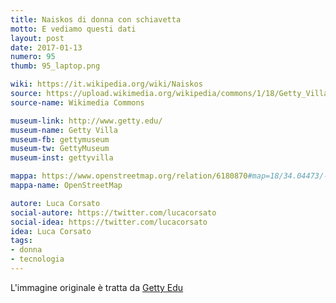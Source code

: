 ```yaml
---
title: Naiskos di donna con schiavetta
motto: E vediamo questi dati
layout: post
date: 2017-01-13
numero: 95
thumb: 95_laptop.png

wiki: https://it.wikipedia.org/wiki/Naiskos
source: https://upload.wikimedia.org/wikipedia/commons/1/18/Getty_Villa_-_Collection_(5304918141).jpg
source-name: Wikimedia Commons

museum-link: http://www.getty.edu/
museum-name: Getty Villa
museum-fb: gettymuseum
museum-tw: GettyMuseum
museum-inst: gettyvilla

mappa: https://www.openstreetmap.org/relation/6180870#map=18/34.04473/-118.56468
mappa-name: OpenStreetMap

autore: Luca Corsato
social-autore: https://twitter.com/lucacorsato
social-idea: https://twitter.com/lucacorsato
idea: Luca Corsato
tags:
- donna
- tecnologia
---
```


L'immagine originale è tratta da [Getty Edu](http://www.getty.edu/art/collection/objects/7009/unknown-maker-grave-naiskos-of-an-enthroned-woman-with-an-attendant-east-greek-about-100-bc/?dz=0.5000,0.3934,0.71)
